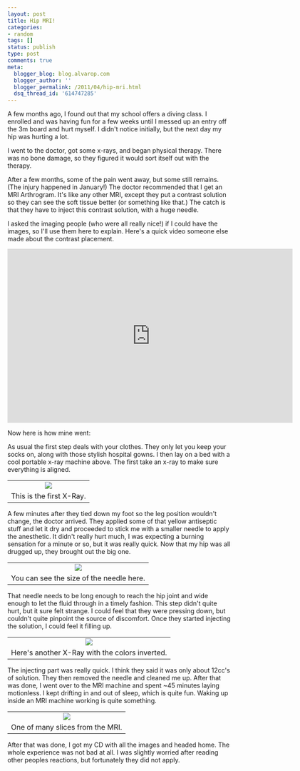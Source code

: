```yaml
---
layout: post
title: Hip MRI!
categories:
- random
tags: []
status: publish
type: post
comments: true
meta:
  blogger_blog: blog.alvarop.com
  blogger_author: ''
  blogger_permalink: /2011/04/hip-mri.html
  dsq_thread_id: '614747285'
---
```

A few months ago, I found out that my school offers a diving class. I enrolled and was having fun for a few weeks until I messed up an entry off the 3m board and hurt myself. I didn't notice initially, but the next day my hip was hurting a lot.

I went to the doctor, got some x-rays, and began physical therapy. There was no bone damage, so they figured it would sort itself out with the therapy.

After a few months, some of the pain went away, but some still remains. (The injury happened in January!) The doctor recommended that I get an MRI Arthrogram. It's like any other MRI, except they put a contrast solution so they can see the soft tissue better (or something like that.) The catch is that they have to inject this contrast solution, with a huge needle.

I asked the imaging people (who were all really nice!) if I could have the images, so I'll use them here to explain. Here's a quick video someone else made about the contrast placement.

<div style="text-align: center;"><iframe allowfullscreen="" frameborder="0" height="390" src="http://www.youtube.com/embed/2YJsuDxxNJE?rel=0" title="Hip Injection or Arthrogram " width="640"></iframe></div>

Now here is how mine went:

As usual the first step deals with your clothes. They only let you keep your socks on, along with those stylish hospital gowns. I then lay on a bed with a cool portable x-ray machine above. The first take an x-ray to make sure everything is aligned.

<table align="center" cellpadding="0" cellspacing="0" class="tr-caption-container" style="margin-left: auto; margin-right: auto; text-align: center;"><tbody><tr><td style="text-align: center;"><a href="http://www.flickr.com/photos/apg88/5592830284" imageanchor="1" style="margin-left: auto; margin-right: auto;"><img border="0" src="http://farm6.static.flickr.com/5106/5592830284_10c1ef2f7c_z.jpg" /></a></td></tr><tr><td class="tr-caption" style="text-align: center;">This is the first X-Ray.</td></tr></tbody></table>

A few minutes after they tied down my foot so the leg position wouldn't change, the doctor arrived. They applied some of that yellow antiseptic stuff and let it dry and proceeded to stick me with a smaller needle to apply the anesthetic. It didn't really hurt much, I was expecting a burning sensation for a minute or so, but it was really quick. Now that my hip was all drugged up, they brought out the big one.

<table align="center" cellpadding="0" cellspacing="0" class="tr-caption-container" style="margin-left: auto; margin-right: auto; text-align: center;"><tbody><tr><td style="text-align: center;"><a href="http://www.flickr.com/photos/apg88/5592830348" imageanchor="1" style="margin-left: auto; margin-right: auto;"><img border="0" src="http://farm6.static.flickr.com/5110/5592830348_dff9d30154_z.jpg" style="margin-left: auto; margin-right: auto;" /> </a></td></tr><tr><td class="tr-caption" style="text-align: center;">You can see the size of the needle here.</td></tr></tbody></table>

That needle needs to be long enough to reach the hip joint and wide enough to let the fluid through in a timely fashion. This step didn't quite hurt, but it sure felt strange. I could feel that they were pressing down, but couldn't quite pinpoint the source of discomfort. Once they started injecting the solution, I could feel it filling up.

<table align="center" cellpadding="0" cellspacing="0" class="tr-caption-container" style="margin-left: auto; margin-right: auto; text-align: center;"><tbody><tr><td style="text-align: center;"><a href="http://www.flickr.com/photos/apg88/5592238491" imageanchor="1" style="margin-left: auto; margin-right: auto;"><img border="0" src="http://farm6.static.flickr.com/5190/5592238491_cdb1004306_z.jpg" /></a></td></tr><tr><td class="tr-caption" style="text-align: center;">Here's another X-Ray with the colors inverted.</td></tr></tbody></table>

The injecting part was really quick. I think they said it was only about 12cc's of solution. They then removed the needle and cleaned me up. After that was done, I went over to the MRI machine and spent ~45 minutes laying motionless. I kept drifting in and out of sleep, which is quite fun. Waking up inside an MRI machine working is quite something.

<table align="center" cellpadding="0" cellspacing="0" class="tr-caption-container" style="margin-left: auto; margin-right: auto; text-align: center;"><tbody><tr><td style="text-align: center;"><a href="http://www.flickr.com/photos/apg88/5592830418" imageanchor="1" style="margin-left: auto; margin-right: auto;"><img border="0" src="http://farm6.static.flickr.com/5221/5592830418_80c69faa4b_o.jpg" /></a></td></tr><tr><td class="tr-caption" style="text-align: center;">One of many slices from the MRI.</td></tr></tbody></table>

After that was done, I got my CD with all the images and headed home. The whole experience was not bad at all. I was slightly worried after reading other peoples reactions, but fortunately they did not apply.
